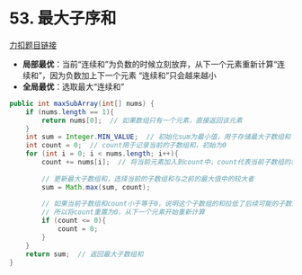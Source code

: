 # 53. 最大子序和

[力扣题目链接](https://leetcode.cn/problems/maximum-subarray/description/)

+ **局部最优**：当前“连续和”为负数的时候立刻放弃，从下一个元素重新计算“连续和”，因为负数加上下一个元素 “连续和”只会越来越小
+ **全局最优**：选取最大“连续和”

```java
public int maxSubArray(int[] nums) {
    if (nums.length == 1){
        return nums[0];  // 如果数组只有一个元素，直接返回该元素
    }
    int sum = Integer.MIN_VALUE;  // 初始化sum为最小值，用于存储最大子数组和
    int count = 0;  // count用于记录当前的子数组和，初始为0
    for (int i = 0; i < nums.length; i++){
        count += nums[i];  // 将当前元素加入到count中，count代表当前子数组的和
        
        // 更新最大子数组和，选择当前的子数组和与之前的最大值中的较大者
        sum = Math.max(sum, count);
        
        // 如果当前子数组和count小于等于0，说明这个子数组的和拉低了后续可能的子数组和
        // 所以将count重置为0，从下一个元素开始重新计算
        if (count <= 0){
            count = 0;
        }
    }
    return sum;  // 返回最大子数组和
}
```

